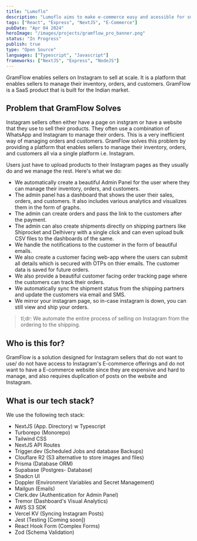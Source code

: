 ```yaml
---
title: "Lumoflo"
description: "Lumoflo aims to make e-commerce easy and acessible for small sellers."
tags: ["React", "Express", "NextJS", "E-Commerce"]
pubDate: "Apr 04 2024"
heroImage: "/images/projects/gramflow_pro_banner.png"
status: "In Progress"
publish: true
type: "Open Source"
languages: ["Typescript", "Javascript"]
frameworks: ["NextJS", "Express", "NodeJS"]
---
```


GramFlow enables sellers on Instagram to sell at scale. It is a platform that enables sellers to manage their inventory,
orders, and customers. GramFlow is a SaaS product that is built for the Indian market.

## Problem that GramFlow Solves

Instagram sellers often either have a page on instgram or have a website that they use to sell their products. They
often use a combination of WhatsApp and Instagram to manage their orders. This is a very inefficient way of managing
orders and customers. GramFlow solves this problem by providing a platform that enables sellers to manage their
inventory, orders, and customers all via a single platform i.e. Instagram.

Users just have to upload products to their Instagram pages as they usually do and we manage the rest.
Here's what we do:

- We automatically create a beautiful Admin Panel for the user where they can manage their inventory, orders, and
customers.
- The admin panel has a dashboard that shows the user their sales, orders, and customers. It also includes various
analytics and visualizes them in the form of graphs.
- The admin can create orders and pass the link to the customers after the payment.
- The admin can also create shipments directly on shipping partners like Shiprocket and Delhivery with a single click
and can even upload bulk CSV files to the dashboards of the same.
- We handle the notifications to the customer in the form of beautiful emails.
- We also create a customer facing web-app where the users can submit all details which is secured with OTPs on thier
emails. The customer data is saved for future orders.
- We also provide a beautiful customer facing order tracking page where the customers can track their orders.
- We automatically sync the shipment status from the shipping partners and update the customers via email and SMS.
- We mirror your instagram page, so in-case instagram is down, you can still view and ship your orders.

> tl;dr: We automate the entire process of selling on Instagram from the ordering to the shipping.

## Who is this for?

GramFlow is a solution designed for Instagram sellers that do not want to use/ do not have access to Instagram's
E-commerce offerings and do not want to have a E-commerce website since they are expensive and hard to manage, and also
requires duplication of posts on the website and Instagram.


## What is our tech stack?

We use the following tech stack:

- NextJS (App. Directory) w Typescript
- Turborepo (Monorepo)
- Tailwind CSS
- NextJS API Routes
- Trigger.dev (Scheduled Jobs and database Backups)
- Clouflare R2 (S3 alternative to store images and files)
- Prisma (Database ORM)
- Supabase (Postgres- Database)
- Shadcn UI
- Doppler (Environment Variables and Secret Management)
- Mailgun (Emails)
- Clerk.dev (Authentication for Admin Panel)
- Tremor (Dashboard's Visual Analytics)
- AWS S3 SDK
- Vercel KV (Syncing Instagram Posts)
- Jest (Testing [Coming soon])
- React Hook Form (Complex Forms)
- Zod (Schema Validation)
